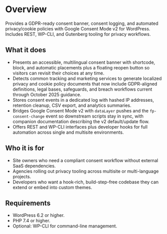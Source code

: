 # Overview

Provides a GDPR-ready consent banner, consent logging, and automated privacy/cookie policies with Google Consent Mode v2 for WordPress. Includes REST, WP-CLI, and Gutenberg tooling for privacy workflows.

## What it does

- Presents an accessible, multilingual consent banner with shortcode, block, and automatic placements plus a floating reopen button so visitors can revisit their choices at any time.
- Detects common tracking and marketing services to generate localized privacy and cookie policy documents that now include GDPR-aligned definitions, legal bases, safeguards, and breach workflows current through October 2025 guidance.
- Stores consent events in a dedicated log with hashed IP addresses, retention cleanup, CSV export, and analytics summaries.
- Bridges Google Consent Mode v2 with `dataLayer` pushes and the `fp-consent-change` event so downstream scripts stay in sync, with companion documentation describing the v2 default/update flow.
- Offers REST and WP-CLI interfaces plus developer hooks for full automation across single and multisite environments.

## Who it is for

- Site owners who need a compliant consent workflow without external SaaS dependencies.
- Agencies rolling out privacy tooling across multisite or multi-language projects.
- Developers who want a hook-rich, build-step-free codebase they can extend or embed into custom themes.

## Requirements

- WordPress 6.2 or higher.
- PHP 7.4 or higher.
- Optional: WP-CLI for command-line management.
